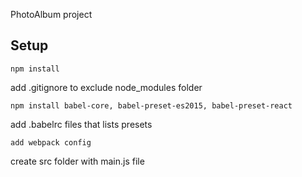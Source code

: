 PhotoAlbum project

Setup
---
 
```
npm install
```
add .gitignore to exclude node_modules folder
```
npm install babel-core, babel-preset-es2015, babel-preset-react
```
add .babelrc files that lists presets
```
add webpack config
```
create src folder with  main.js file
```